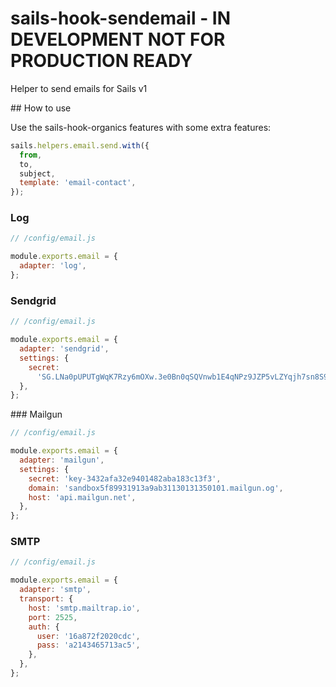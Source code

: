 # sails-hook-sendemail - IN DEVELOPMENT NOT FOR PRODUCTION READY

Helper to send emails for Sails v1

## How to use

Use the sails-hook-organics features with some extra features:

```js
sails.helpers.email.send.with({
  from,
  to,
  subject,
  template: 'email-contact',
});
```

### Log

```js
// /config/email.js

module.exports.email = {
  adapter: 'log',
};
```

### Sendgrid

```js
// /config/email.js

module.exports.email = {
  adapter: 'sendgrid',
  settings: {
    secret:
      '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',
  },
};
```

### Mailgun

```js
// /config/email.js

module.exports.email = {
  adapter: 'mailgun',
  settings: {
    secret: 'key-3432afa32e9401482aba183c13f3',
    domain: 'sandbox5f89931913a9ab31130131350101.mailgun.og',
    host: 'api.mailgun.net',
  },
};
```

### SMTP

```js
// /config/email.js

module.exports.email = {
  adapter: 'smtp',
  transport: {
    host: 'smtp.mailtrap.io',
    port: 2525,
    auth: {
      user: '16a872f2020cdc',
      pass: 'a2143465713ac5',
    },
  },
};
```
